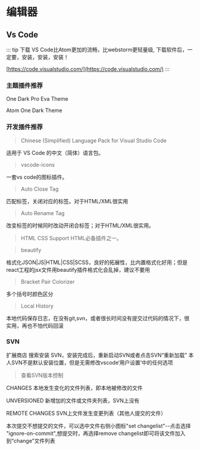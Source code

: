 
# 编辑器

## Vs Code
::: tip 下载
VS Code比Atom更加的流畅，比webstorm更轻量级,
下载软件后，一定要，安装，安装，安装！

[https://code.visualstudio.com/](https://code.visualstudio.com/)
:::

### 主题插件推荐

One Dark Pro     Eva Theme

Atom One Dark Theme




### 开发插件推荐

>Chinese (Simplified) Language Pack for Visual Studio Code 

适用于 VS Code 的中文（简体）语言包。

>vscode-icons 

一套vs code的图标插件。

>Auto Close Tag 

匹配标签，关闭对应的标签。对于HTML/XML很实用

>Auto Rename Tag

改变标签的时候同时改动开闭合标签；对于HTML/XML很实用。

>HTML CSS Support  HTML必备插件之一。

>beautify 

格式化JSON|JS|HTML|CSS|SCSS，良好的拓展性，比内置格式化好用；但是react工程的jsx文件用beautify插件格式化会乱掉，建议不要用

>Bracket Pair Colorizer

多个括号时颜色区分

>Local History 

本地代码保存日志，在没有git,svn，或者很长时间没有提交过代码的情况下，很实用，再也不怕代码回滚

### SVN

扩展商店 搜索安装 SVN，安装完成后，重新启动SVN或者点击SVN“重新加载” 
本人SVN不是默认安装位置，但是无需修改vscode‘用户设置’中的任何选项

>查看SVN版本控制

CHANGES 
本地发生变化的文件列表，即本地被修改的文件 

UNVERSIONED 
新增加的文件或文件夹列表，SVN上没有 

REMOTE CHANGES 
SVN上文件发生变更列表（其他人提交的文件）

本次提交不想提交的文件，可以选中文件右侧小图标"set changelist"--点击选择  "ignore-on-commit",想提交时，再选择remove changelist即可将该文件加入到“change”文件列表

